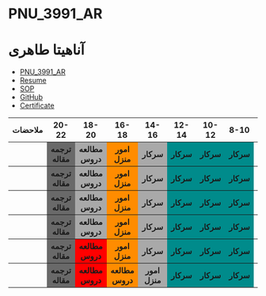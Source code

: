 # PNU_3991_AR
# آناهیتا طاهری
- [PNU_3991_AR](https://github.com/Taheri6760/PNU_3991_AR)
- [Resume](https://Taheri6760.github.io/resume/) 
- [SOP](https://Taheri6760.github.io/SOP/)
- [GitHub](https://github.com/Taheri6760)
- [Certificate](https://github.com/Taheri6760/JS_certificate/blob/main/certificate.jpeg)
   
<table style="width:100%" >
            <tr>
             <th >ملاحضات</th>
             <th >20-22</th>
             <th >18-20</th>
              <th >16-18</th>
              <th >14-16</th>
              <th >12-14</th>
              <th>10-12</th>
              <th>8-10</th>
              <th>روز</th>
            </tr>
            <tr>
              <th></th>
              <th style="background-color: dimgrey;">ترجمه مقاله</th>
              <th style="background-color: darkgray;">مطالعه دروس</th>
              <th style="background-color: darkorange;">امور منزل</th>
              <th style="background-color: darkgray;">سرکار</th>
              <th style="background-color: darkcyan;">سرکار</th>
              <th style="background-color: darkcyan;">سرکار</th>
              <th style="background-color: darkcyan;">سرکار</th>
              <th>شنبه</th>
            </tr>
             <tr>
                <th></th>
                <th style="background-color: dimgrey;">ترجمه مقاله</th>
                <th style="background-color: darkgray;">مطالعه دروس</th>
                <th style="background-color: darkorange;">امور منزل</th>
                <th style="background-color: darkgray;">سرکار</th>
                <th style="background-color: darkcyan;">سرکار</th>
                <th style="background-color: darkcyan;">سرکار</th>
                <th style="background-color: darkcyan;">سرکار</th>
              <th>یک شنبه</th>
            </tr>
             <tr>
               <th></th>
                <th style="background-color: dimgrey;">ترجمه مقاله</th>
                <th style="background-color: darkgray;">مطالعه دروس</th>
                <th style="background-color: darkorange;">امور منزل</th>
                <th style="background-color: darkgray;">سرکار</th>
                <th style="background-color: darkcyan;">سرکار</th>
                <th style="background-color: darkcyan;">سرکار</th>
                <th style="background-color: darkcyan;">سرکار</th>
              <th>دوشنبه</th>
            </tr>
             <tr>
                 <th></th>
                <th style="background-color: dimgrey;">ترجمه مقاله</th>
                <th style="background-color: darkgray;">مطالعه دروس</th>
                <th style="background-color: darkorange;">امور منزل</th>
                <th style="background-color: darkgray;">سرکار</th>
                <th style="background-color: darkcyan;">سرکار</th>
                <th style="background-color: darkcyan;">سرکار</th>
                <th style="background-color: darkcyan;">سرکار</th>
              <th>سه شنبه</th>
            </tr>
             <tr>
                <th></th>
                <th style="background-color: dimgrey;">ترجمه مقاله</th>
                <th style="background-color:red;">مطالعه دروس</th>
                <th style="background-color: darkorange;">امور منزل</th>
                <th style="background-color: darkgray;">سرکار</th>
                <th style="background-color: darkcyan;">سرکار</th>
                <th style="background-color: darkcyan;">سرکار</th>
                <th style="background-color: darkcyan;">سرکار</th>
              <th>چهارشنبه</th>
            </tr>
             <tr>
                <th></th>
                <th style="background-color: dimgrey;">ترجمه مقاله</th>
                <th style="background-color:red;">مطالعه دروس</th>
                <th style="background-color: darkorange;">مطالعه دروس</th>
                <th style="background-color: darkgray;">امور منزل</th>
                <th style="background-color: darkcyan;">سرکار</th>
                <th style="background-color: darkcyan;">سرکار</th>
                <th style="background-color: darkcyan;">سرکار</th>
              <th>پنج شنبه</th>
            </tr>
          </table> 
